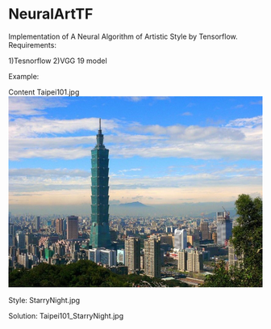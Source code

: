 # NeuralArtTF
Implementation of A Neural Algorithm of Artistic Style by Tensorflow. 
Requirements:

1)Tesnorflow 
2)VGG 19 model 

Example:

Content 
Taipei101.jpg 
![Screenshot](Taipei101.jpg)


Style: 
StarryNight.jpg 

Solution: 
Taipei101_StarryNight.jpg 




